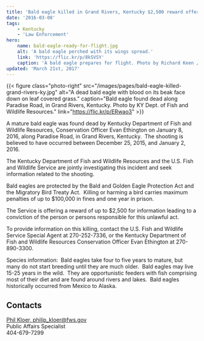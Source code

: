 ```yaml
---
title: 'Bald eagle killed in Grand Rivers, Kentucky $2,500 reward offered for information leading to a conviction'
date: '2016-03-08'
tags:
    - Kentucky
    - 'Law Enforcement'
hero:
    name: bald-eagle-ready-for-flight.jpg
    alt: 'A bald eagle perched with its wings spread.'
    link: 'https://flic.kr/p/8kSVSY'
    caption: 'A bald eagle prepares for flight. Photo by Richard Keen / RMA.'
updated: 'March 21st, 2017'
---
```


{{< figure class="photo-right" src="/images/pages/bald-eagle-killed-grand-rivers-ky.jpg" alt="A dead bald eagle with blood on its beak face down on leaf covered grass." caption="Bald eagle found dead along Paradise Road, in Grand Rivers, Kentucky. Photo by KY Dept. of Fish and Wildlife Resources." link="https://flic.kr/p/ERwao3" >}}

A mature bald eagle was found dead by Kentucky Department of Fish and Wildlife Resources, Conservation Officer Evan Ethington on January 8, 2016, along Paradise Road, in Grand Rivers, Kentucky.  The shooting is believed to have occurred between December 25, 2015, and January 2, 2016. 

The Kentucky Department of Fish and Wildlife Resources and the U.S. Fish and Wildlife Service are jointly investigating this incident and seek information related to the shooting.

Bald eagles are protected by the Bald and Golden Eagle Protection Act and the Migratory Bird Treaty Act.  Killing or harming a bird carries maximum penalties of up to $100,000 in fines and one year in prison.

The Service is offering a reward of up to $2,500 for information leading to a conviction of the person or persons responsible for this unlawful act.

To provide information on this killing, contact the U.S. Fish and Wildlife Service Special Agent at 270-252-7336, or the Kentucky Department of Fish and Wildlife Resources Conservation Officer Evan Ethington at 270-890-3300.

Species information:  Bald eagles take four to five years to mature, but many do not start breeding until they are much older.  Bald eagles may live 15-25 years in the wild.  They are opportunistic feeders with fish comprising most of their diet and are found around rivers and lakes.  Bald eagles historically occurred from Mexico to Alaska.

## Contacts

[Phil Kloer, philip_kloer@fws.gov](mailto:philip_kloer@fws.gov)  
Public Affairs Specialist  
404-679-7299
